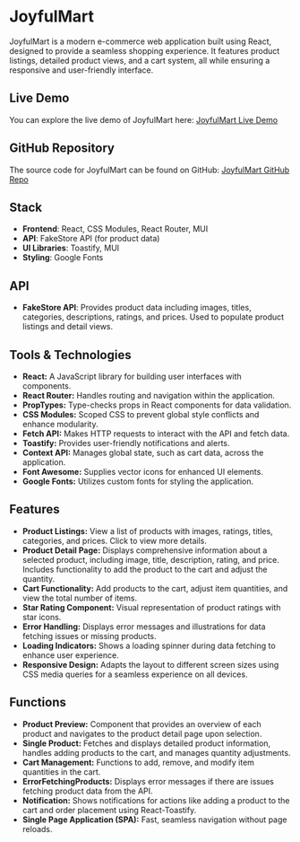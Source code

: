 # JoyfulMart


JoyfulMart is a modern e-commerce web application built using React, designed to provide a seamless shopping experience. It features product listings, detailed product views, and a cart system, all while ensuring a responsive and user-friendly interface.

## Live Demo

You can explore the live demo of JoyfulMart here: [JoyfulMart Live Demo](https://your-live-demo-url.com)

## GitHub Repository

The source code for JoyfulMart can be found on GitHub: [JoyfulMart GitHub Repo](https://github.com/Web-Dev-Learner/buy_now?tab=readme-ov-file)

## Stack

- **Frontend**: React, CSS Modules, React Router, MUI
- **API**: FakeStore API (for product data)
- **UI Libraries**: Toastify,  MUI
- **Styling**: Google Fonts

## API

- **FakeStore API**: Provides product data including images, titles, categories, descriptions, ratings, and prices. Used to populate product listings and detail views.

## Tools & Technologies
<ul>
  <li><b>React:</b> A JavaScript library for building user interfaces with components.</li>
  <li><b>React Router:</b> Handles routing and navigation within the application.</li>
  <li><b>PropTypes:</b> Type-checks props in React components for data validation.</li>
  <li><b>CSS Modules:</b> Scoped CSS to prevent global style conflicts and enhance modularity.</li>
  <li><b>Fetch API:</b> Makes HTTP requests to interact with the API and fetch data.</li>
  <li><b>Toastify:</b> Provides user-friendly notifications and alerts.</li>
  <li><b>Context API:</b> Manages global state, such as cart data, across the application.</li>
  <li><b>Font Awesome:</b> Supplies vector icons for enhanced UI elements.</li>
  <li><b>Google Fonts:</b> Utilizes custom fonts for styling the application.</li>
  
</ul>

## Features
<ul>
  <li><b>Product Listings:</b> View a list of products with images, ratings, titles, categories, and prices. Click to view more details.</li>
  <li><b>Product Detail Page:</b> Displays comprehensive information about a selected product, including image, title, description, rating, and price. Includes functionality to add the product to the cart and adjust the quantity.</li>
  <li><b>Cart Functionality:</b> Add products to the cart, adjust item quantities, and view the total number of items.</li>
  <li><b>Star Rating Component:</b> Visual representation of product ratings with star icons.</li>
  <li><b>Error Handling:</b> Displays error messages and illustrations for data fetching issues or missing products.</li>
  <li><b>Loading Indicators:</b> Shows a loading spinner during data fetching to enhance user experience.</li>
  <li><b>Responsive Design:</b> Adapts the layout to different screen sizes using CSS media queries for a seamless experience on all devices.</li>
  
</ul>

## Functions
<ul>
  <li><b>Product Preview:</b> Component that provides an overview of each product and navigates to the product detail page upon selection.</li>
  <li><b>Single Product:</b> Fetches and displays detailed product information, handles adding products to the cart, and manages quantity adjustments.</li>
  <li><b>Cart Management:</b> Functions to add, remove, and modify item quantities in the cart.</li>
  <li><b>ErrorFetchingProducts:</b> Displays error messages if there are issues fetching product data from the API.</li>
  <li><b>Notification:</b> Shows notifications for actions like adding a product  to the cart  and order placement using React-Toastify.</li>
  <li><b>Single Page Application (SPA):</b> Fast, seamless navigation without page reloads.</li>
</ul>

